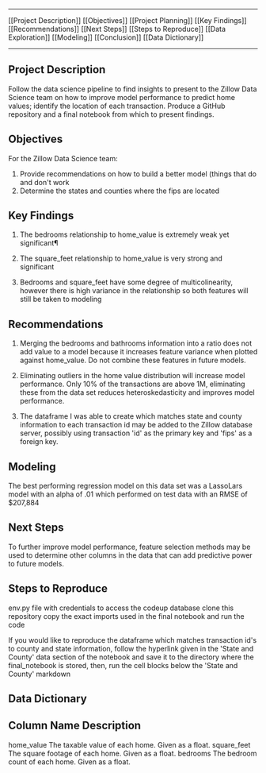 
***
[[Project Description]]
[[Objectives]]
[[Project Planning]]
[[Key Findings]]
[[Recommendations]]
[[Next Steps]]
[[Steps to Reproduce]]
[[Data Exploration]]
[[Modeling]]
[[Conclusion]]
[[Data Dictionary]]
___



Project Description
-----------------
Follow the data science pipeline to find insights to present to the Zillow Data Science team on how to improve model performance to predict home values; identify the location of each transaction. Produce a GitHub repository and a final notebook from which to present findings.



Objectives
-----------------
For the Zillow Data Science team:
1. Provide recommendations on how to build a better model (things that do and don't work
2. Determine the states and counties where the fips are located



Key Findings
-----------------
1. The bedrooms relationship to home_value is extremely weak yet significant¶

2. The square_feet relationship to home_value is very strong and significant

3. Bedrooms and square_feet have some degree of multicolinearity, however there is high variance in the relationship so both features will still be taken to modeling



Recommendations
-----------------
1. Merging the bedrooms and bathrooms information into a ratio does not add value to a model because it increases feature variance when plotted against home_value. Do not combine these features in future models.

2. Eliminating outliers in the home value distribution will increase model performance. Only 10% of the transactions are above 1M, eliminating these from the data set reduces heteroskedasticity and improves model performance.

3. The dataframe I was able to create which matches state and county information to each transaction id may be added to the Zillow database server, possibly using transaction 'id' as the primary key and 'fips' as a foreign key.



Modeling
-----------------------
The best performing regression model on this data set was a LassoLars model with an alpha of .01 which performed on test data with an RMSE of $207,884




Next Steps
-----------------
To further improve model performance, feature selection methods may be used to determine other columns in the data that can add predictive power to future models.



Steps to Reproduce
-----------------------
env.py file with credentials to access the codeup database
clone this repository
copy the exact imports used in the final notebook and run the code

If you would like to reproduce the dataframe which matches transaction id's to county and state information, follow the hyperlink given in the 'State and County' data section of the notebook and save it to the directory where the final_notebook is stored, then, run the cell blocks below the 'State and County' markdown
        

Data Dictionary
------------------
Column Name                  Description
------------------------------------------------------------------------------
home_value                    The taxable value of each home. Given as a float.
square_feet                   The square footage of each home. Given as a float.
bedrooms                      The bedroom count of each home. Given as a float.







